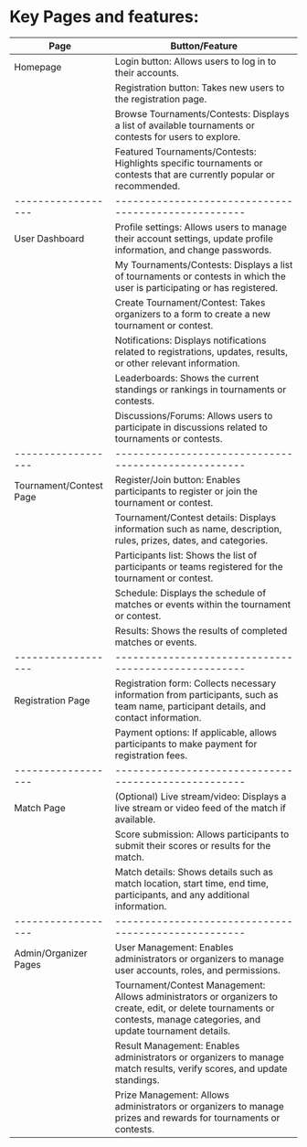 # Key Pages and features:

| Page               | Button/Feature                                        |
| ------------------ | ---------------------------------------------------- |
| Homepage                     | Login button: Allows users to log in to their accounts. |
|                    | Registration button: Takes new users to the registration page. |
|                    | Browse Tournaments/Contests: Displays a list of available tournaments or contests for users to explore. |
|                    | Featured Tournaments/Contests: Highlights specific tournaments or contests that are currently popular or recommended. |
| ------------------ | ---------------------------------------------------- |
| User Dashboard                   | Profile settings: Allows users to manage their account settings, update profile information, and change passwords. |
|                    | My Tournaments/Contests: Displays a list of tournaments or contests in which the user is participating or has registered. |
|                    | Create Tournament/Contest: Takes organizers to a form to create a new tournament or contest. |
|                    | Notifications: Displays notifications related to registrations, updates, results, or other relevant information. |
|                    | Leaderboards: Shows the current standings or rankings in tournaments or contests. |
|                    | Discussions/Forums: Allows users to participate in discussions related to tournaments or contests. |
| ------------------ | ---------------------------------------------------- |
| Tournament/Contest Page                   | Register/Join button: Enables participants to register or join the tournament or contest. |
|                    | Tournament/Contest details: Displays information such as name, description, rules, prizes, dates, and categories. |
|                    | Participants list: Shows the list of participants or teams registered for the tournament or contest. |
|                    | Schedule: Displays the schedule of matches or events within the tournament or contest. |
|                    | Results: Shows the results of completed matches or events. |
| ------------------ | ---------------------------------------------------- |
| Registration Page                   | Registration form: Collects necessary information from participants, such as team name, participant details, and contact information. |
|                    | Payment options: If applicable, allows participants to make payment for registration fees. |
| ------------------ | ---------------------------------------------------- |
| Match Page                    | (Optional) Live stream/video: Displays a live stream or video feed of the match if available. |
|                    | Score submission: Allows participants to submit their scores or results for the match. |
|                    | Match details: Shows details such as match location, start time, end time, participants, and any additional information. |
| ------------------ | ---------------------------------------------------- |
| Admin/Organizer Pages                   | User Management: Enables administrators or organizers to manage user accounts, roles, and permissions. |
|                    | Tournament/Contest Management: Allows administrators or organizers to create, edit, or delete tournaments or contests, manage categories, and update tournament details. |
|                    | Result Management: Enables administrators or organizers to manage match results, verify scores, and update standings. |
|                    | Prize Management: Allows administrators or organizers to manage prizes and rewards for tournaments or contests. |
